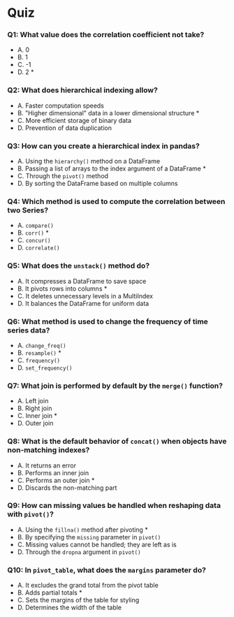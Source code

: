 # Quiz

### Q1: What value does the correlation coefficient not take?

- A. 0
- B. 1
- C. -1
- D. 2 \*

### Q2: What does hierarchical indexing allow?

- A. Faster computation speeds
- B. "Higher dimensional" data in a lower dimensional structure \*
- C. More efficient storage of binary data
- D. Prevention of data duplication

### Q3: How can you create a hierarchical index in pandas?

- A. Using the `hierarchy()` method on a DataFrame
- B. Passing a list of arrays to the index argument of a DataFrame \*
- C. Through the `pivot()` method
- D. By sorting the DataFrame based on multiple columns

### Q4: Which method is used to compute the correlation between two Series?

- A. `compare()`
- B. `corr()` \*
- C. `concur()`
- D. `correlate()`

### Q5: What does the `unstack()` method do?

- A. It compresses a DataFrame to save space
- B. It pivots rows into columns \*
- C. It deletes unnecessary levels in a MultiIndex
- D. It balances the DataFrame for uniform data

### Q6: What method is used to change the frequency of time series data?

- A. `change_freq()`
- B. `resample()` \*
- C. `frequency()`
- D. `set_frequency()`

### Q7: What join is performed by default by the `merge()` function?

- A. Left join
- B. Right join
- C. Inner join \*
- D. Outer join

### Q8: What is the default behavior of `concat()` when objects have non-matching indexes?

- A. It returns an error
- B. Performs an inner join
- C. Performs an outer join \*
- D. Discards the non-matching part

### Q9: How can missing values be handled when reshaping data with `pivot()`?

- A. Using the `fillna()` method after pivoting \*
- B. By specifying the `missing` parameter in `pivot()`
- C. Missing values cannot be handled; they are left as is
- D. Through the `dropna` argument in `pivot()`

### Q10: In `pivot_table`, what does the `margins` parameter do?

- A. It excludes the grand total from the pivot table
- B. Adds partial totals \*
- C. Sets the margins of the table for styling
- D. Determines the width of the table
